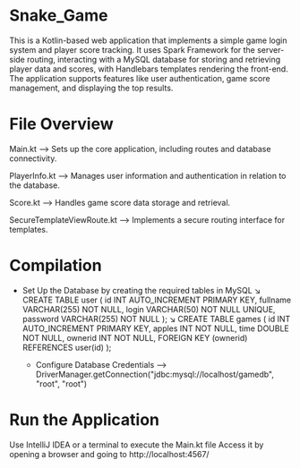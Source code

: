 # Snake_Game

This is a Kotlin-based web application that implements a simple game login system and player score tracking. 
It uses Spark Framework for the server-side routing, interacting with a MySQL database for storing and retrieving player data and scores, with Handlebars templates rendering the front-end. 
The application supports features like user authentication, game score management, and displaying the top results.


# File Overview

  Main.kt --> Sets up the core application, including routes and database connectivity.

  PlayerInfo.kt --> Manages user information and authentication in relation to the database.
    
  Score.kt --> Handles game score data storage and retrieval.

  SecureTemplateViewRoute.kt --> Implements a secure routing interface for templates.


# Compilation

  * Set Up the Database by creating the required tables in MySQL
    ↘︎
      CREATE TABLE user (
      id INT AUTO_INCREMENT PRIMARY KEY,
      fullname VARCHAR(255) NOT NULL,
      login VARCHAR(50) NOT NULL UNIQUE,
      password VARCHAR(255) NOT NULL
      );
    ↘︎
      CREATE TABLE games (
          id INT AUTO_INCREMENT PRIMARY KEY,
          apples INT NOT NULL,
          time DOUBLE NOT NULL,
          ownerid INT NOT NULL,
          FOREIGN KEY (ownerid) REFERENCES user(id)
      );

    * Configure Database Credentials --> DriverManager.getConnection("jdbc:mysql://localhost/gamedb", "root", "root")

# Run the Application
  Use IntelliJ IDEA or a terminal to execute the Main.kt file
  Access it by opening a browser and going to http://localhost:4567/
  
    

  
  
  

